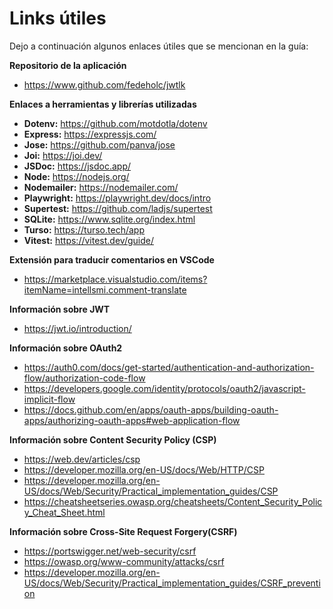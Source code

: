 # Links útiles

Dejo a continuación algunos enlaces útiles que se mencionan en la guía:

**Repositorio de la aplicación**

- https://www.github.com/fedeholc/jwtlk

**Enlaces a herramientas y librerías utilizadas**

- **Dotenv:** https://github.com/motdotla/dotenv
- **Express:** https://expressjs.com/
- **Jose:** https://github.com/panva/jose
- **Joi:** https://joi.dev/
- **JSDoc:** https://jsdoc.app/
- **Node:** https://nodejs.org/
- **Nodemailer:** https://nodemailer.com/
- **Playwright:** https://playwright.dev/docs/intro
- **Supertest:** https://github.com/ladjs/supertest
- **SQLite:** https://www.sqlite.org/index.html
- **Turso:** https://turso.tech/app
- **Vitest:** https://vitest.dev/guide/

**Extensión para traducir comentarios en VSCode**

- https://marketplace.visualstudio.com/items?itemName=intellsmi.comment-translate

**Información sobre JWT**

- https://jwt.io/introduction/

**Información sobre OAuth2**

- https://auth0.com/docs/get-started/authentication-and-authorization-flow/authorization-code-flow
- https://developers.google.com/identity/protocols/oauth2/javascript-implicit-flow
- https://docs.github.com/en/apps/oauth-apps/building-oauth-apps/authorizing-oauth-apps#web-application-flow

**Información sobre Content Security Policy (CSP)**

- https://web.dev/articles/csp
- https://developer.mozilla.org/en-US/docs/Web/HTTP/CSP
- https://developer.mozilla.org/en-US/docs/Web/Security/Practical_implementation_guides/CSP
- https://cheatsheetseries.owasp.org/cheatsheets/Content_Security_Policy_Cheat_Sheet.html

**Información sobre Cross-Site Request Forgery(CSRF)**

- https://portswigger.net/web-security/csrf
- https://owasp.org/www-community/attacks/csrf
- https://developer.mozilla.org/en-US/docs/Web/Security/Practical_implementation_guides/CSRF_prevention
